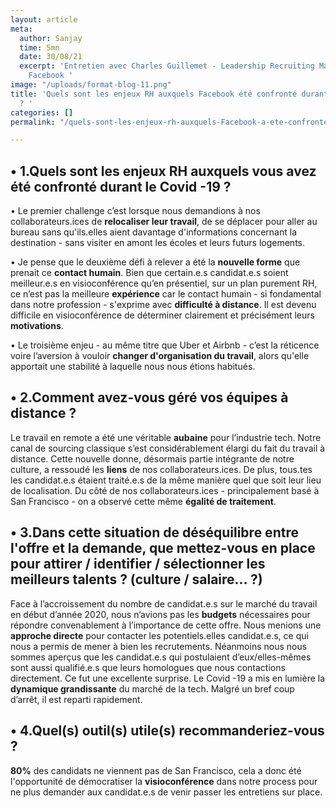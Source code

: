 ```yaml
---
layout: article
meta:
  author: Sanjay
  time: 5mn
  date: 30/08/21
  excerpt: 'Entretien avec Charles Guillemet - Leadership Recruiting Manager chez
    Facebook '
image: "/uploads/format-blog-11.png"
title: 'Quels sont les enjeux RH auxquels Facebook été confronté durant le Covid -19
  ? '
categories: []
permalink: "/quels-sont-les-enjeux-rh-auxquels-Facebook-a-ete-confronte-durant-le-covid-19-?/"

---
```

## • 1.Quels sont les enjeux RH auxquels vous avez été confronté durant le Covid -19 ?

• Le premier challenge c’est lorsque nous demandions à nos collaborateurs.ices de **relocaliser leur travail**, de se déplacer pour aller au bureau sans qu'ils.elles aient davantage d'informations concernant la destination - sans visiter en amont les écoles et leurs futurs logements.

• Je pense que le deuxième défi à relever a été la **nouvelle forme** que prenait ce **contact humain**. Bien que certain.e.s candidat.e.s soient meilleur.e.s en visioconférence qu’en présentiel, sur un plan purement RH, ce n’est pas la meilleure **expérience** car le contact humain - si fondamental dans notre profession - s'exprime avec **difficulté à distance**. Il est devenu difficile en visioconférence de déterminer clairement et précisément leurs **motivations**.

• Le troisième enjeu - au même titre que Uber et Airbnb - c’est la réticence voire l’aversion à vouloir **changer d'organisation du travail**, alors qu'elle apportait une stabilité à laquelle nous nous étions habitués.

## • 2.Comment avez-vous géré vos équipes à distance ?

Le travail en remote a été une véritable **aubaine** pour l’industrie tech. Notre canal de sourcing classique s’est considérablement élargi du fait du travail à distance. Cette nouvelle donne, désormais partie intégrante de notre culture, a ressoudé les **liens** de nos collaborateurs.ices. De plus, tous.tes les candidat.e.s étaient traité.e.s de la même manière quel que soit leur lieu de localisation. Du côté de nos collaborateurs.ices - principalement basé à San Francisco - on a observé cette même **égalité de traitement**.

## • 3.Dans cette situation de déséquilibre entre l'offre et la demande, que mettez-vous en place pour attirer / identifier / sélectionner les meilleurs talents ? (culture / salaire... ?)

Face à l’accroissement du nombre de candidat.e.s sur le marché du travail en début d’année 2020, nous n’avions pas les **budgets** nécessaires pour répondre convenablement à l’importance de cette offre. Nous menions une **approche directe** pour contacter les potentiels.elles candidat.e.s, ce qui nous a permis de mener à bien les recrutements. Néanmoins nous nous sommes aperçus que les candidat.e.s qui postulaient d’eux/elles-mêmes sont aussi qualifié.e.s que leurs homologues que nous contactions directement. Ce fut une excellente surprise. Le Covid -19 a mis en lumière la **dynamique grandissante** du marché de la tech. Malgré un bref coup d’arrêt, il est reparti rapidement.

## • 4.Quel(s) outil(s) utile(s) recommanderiez-vous ?

**80%** des candidats ne viennent pas de San Francisco, cela a donc été l'opportunité de démocratiser la **visioconférence** dans notre process pour ne plus demander aux candidat.e.s de venir passer les entretiens sur place.
